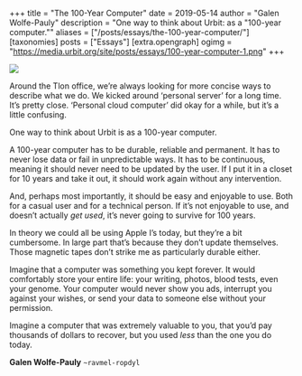 +++
title = "The 100-Year Computer"
date = 2019-05-14
author = "Galen Wolfe-Pauly"
description = "One way to think about Urbit: as a \"100-year computer.\""
aliases = ["/posts/essays/the-100-year-computer/"]
[taxonomies]
posts = ["Essays"]
[extra.opengraph]
ogimg = "https://media.urbit.org/site/posts/essays/100-year-computer-1.png"
+++

![](https://media.urbit.org/site/posts/essays/100-year-computer-1.png)

Around the Tlon office, we’re always looking for more concise ways to describe what we do. We kicked around ‘personal server’ for a long time. It’s pretty close. ‘Personal cloud computer’ did okay for a while, but it’s a little confusing.

One way to think about Urbit is as a 100-year computer.

A 100-year computer has to be durable, reliable and permanent. It has to never lose data or fail in unpredictable ways. It has to be continuous, meaning it should never need to be updated by the user. If I put it in a closet for 10 years and take it out, it should work again without any intervention.

And, perhaps most importantly, it should be easy and enjoyable to use. Both for a casual user and for a technical person. If it’s not enjoyable to use, and doesn’t actually *get used*, it’s never going to survive for 100 years.

In theory we could all be using Apple I’s today, but they’re a bit cumbersome. In large part that’s because they don’t update themselves. Those magnetic tapes don’t strike me as particularly durable either.

Imagine that a computer was something you kept forever. It would comfortably store your entire life: your writing, photos, blood tests, even your genome. Your computer would never show you ads, interrupt you against your wishes, or send your data to someone else without your permission.

Imagine a computer that was extremely valuable to you, that you’d pay thousands of dollars to recover, but you used *less* than the one you do today.

**Galen Wolfe-Pauly** `~ravmel-ropdyl`
